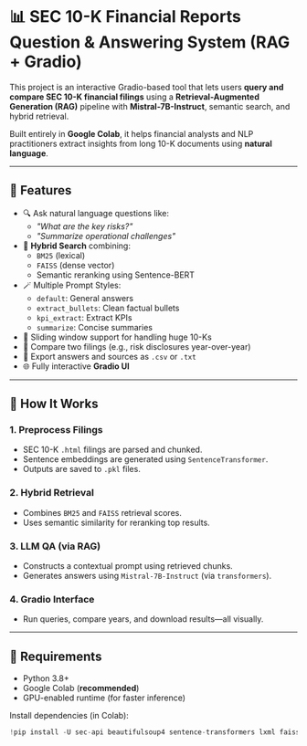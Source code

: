 # 📊 SEC 10-K Financial Reports Question & Answering System (RAG + Gradio)

This project is an interactive Gradio-based tool that lets users **query and compare SEC 10-K financial filings** using a **Retrieval-Augmented Generation (RAG)** pipeline with **Mistral-7B-Instruct**, semantic search, and hybrid retrieval.

Built entirely in **Google Colab**, it helps financial analysts and NLP practitioners extract insights from long 10-K documents using **natural language**.

---

## 🚀 Features

- 🔍 Ask natural language questions like:
  - _"What are the key risks?"_
  - _"Summarize operational challenges"_
- 🧠 **Hybrid Search** combining:
  - `BM25` (lexical)
  - `FAISS` (dense vector)
  - Semantic reranking using Sentence-BERT
- 🪄 Multiple Prompt Styles:
  - `default`: General answers  
  - `extract_bullets`: Clean factual bullets  
  - `kpi_extract`: Extract KPIs  
  - `summarize`: Concise summaries  
- 🧱 Sliding window support for handling huge 10-Ks
- 🔄 Compare two filings (e.g., risk disclosures year-over-year)
- 📁 Export answers and sources as `.csv` or `.txt`
- 🌐 Fully interactive **Gradio UI**

---

## 🧠 How It Works

### 1. Preprocess Filings
- SEC 10-K `.html` filings are parsed and chunked.
- Sentence embeddings are generated using `SentenceTransformer`.
- Outputs are saved to `.pkl` files.

### 2. Hybrid Retrieval
- Combines `BM25` and `FAISS` retrieval scores.
- Uses semantic similarity for reranking top results.

### 3. LLM QA (via RAG)
- Constructs a contextual prompt using retrieved chunks.
- Generates answers using `Mistral-7B-Instruct` (via `transformers`).

### 4. Gradio Interface
- Run queries, compare years, and download results—all visually.

---

## 🧪 Requirements

- Python 3.8+
- Google Colab (**recommended**)
- GPU-enabled runtime (for faster inference)

Install dependencies (in Colab):
```python
!pip install -U sec-api beautifulsoup4 sentence-transformers lxml faiss-cpu transformers accelerate bitsandbytes rank_bm25 gradio

